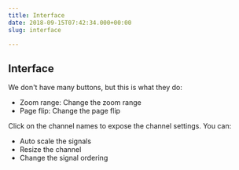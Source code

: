 ```yaml
---
title: Interface
date: 2018-09-15T07:42:34.000+00:00
slug: interface

---
```

## Interface

We don't have many buttons, but this is what they do:

* Zoom range: Change the zoom range
* Page flip: Change the page flip

Click on the channel names to expose the channel settings. You can:

* Auto scale the signals
* Resize the channel
* Change the signal ordering